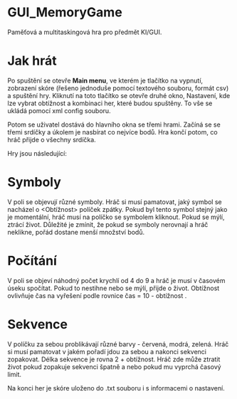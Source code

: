 # GUI_MemoryGame
 Paměťová a multitaskingová hra pro předmět KI/GUI.

# Jak hrát
 Po spuštění se otevře **Main menu**, ve kterém je tlačítko na vypnutí, zobrazení skóre (řešeno jednoduše pomocí textového souboru, formát csv)
 a spuštění hry. Kliknutí na toto tlačítko se otevře druhé okno, Nastavení, kde lze vybrat obtížnost a kombinaci her, které budou spuštěny. 
 To vše se ukládá pomocí xml config souboru.
 
 Potom se uživatel dostává do hlavního okna se třemi hrami. Začíná se se třemi srdíčky a úkolem je nasbírat co nejvíce bodů. Hra končí potom, co hráč přijde o všechny srdíčka.
 
 Hry jsou následující:

# Symboly
 V poli se objevují různé symboly. Hráč si musí pamatovat, jaký symbol se nacházel o <Obtížnost> políček zpátky. Pokud byl tento symbol stejný jako je momentální, hráč musí na políčko se symbolem kliknout. Pokud se mýlí, ztrácí život. Důležité je zmínit, že pokud se symboly nerovnají a hráč neklikne, pořád dostane menší množství bodů.

# Počítání
 V poli se objeví náhodný počet krychlí od 4 do 9 a hráč je musí v časovém úseku spočítat. Pokud to nestihne nebo se mýlí, přijde o život. Obtížnost ovlivňuje čas na vyřešení podle rovnice čas = 10 - obtížnost .
 
# Sekvence
 V políčku za sebou problikávají různé barvy - červená, modrá, zelená. Hráč si musí pamatovat v jakém pořadí jdou za sebou a nakonci sekvenci zopakovat. Délka sekvence je rovna 2 + obtížnost. Hráč zde může ztratit život pokud zopakuje sekvenci špatně a nebo pokud mu vyprchá časový limit.
 
 
 Na konci her je skóre uloženo do .txt souboru i s informacemi o nastavení. 
 



